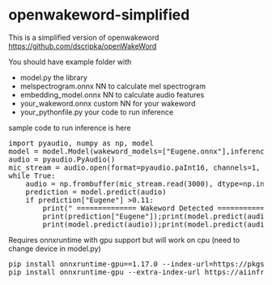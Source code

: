 # openwakeword-simplified
This is a simplified version of openwakeword https://github.com/dscripka/openWakeWord

You should have example folder with 
* model.py                        the library
* melspectrogram.onnx             NN to calculate mel spectrogram
* embedding_model.onnx            NN to calculate audio features
* your_wakeword.onnx              custom NN for your wakeword
* your_pythonfile.py              your code to run inference

sample code to run inference is here
<pre lang=LANG>
import pyaudio, numpy as np, model
model = model.Model(wakeword_models=["Eugene.onnx"],inference_framework ="onnx")
audio = pyaudio.PyAudio()
mic_stream = audio.open(format=pyaudio.paInt16, channels=1, rate=16000, input=True, frames_per_buffer=3000)
while True:
    audio = np.frombuffer(mic_stream.read(3000), dtype=np.int16)
    prediction = model.predict(audio)
    if prediction["Eugene"] >0.11:
        print(" ============== Wakeword Detected ==============")
        print(prediction["Eugene"]);print(model.predict(audio));
        print(model.predict(audio));print(model.predict(audio))</pre>

Requires onnxruntime with gpu support but will work on cpu (need to change device in model.py) 
<pre lang=LANG>
pip install onnxruntime-gpu==1.17.0 --index-url=https://pkgs.dev.azure.com/onnxruntime/onnxruntime/_packaging/onnxruntime-cuda-12/pypi/simple
pip install onnxruntime-gpu --extra-index-url https://aiinfra.pkgs.visualstudio.com/PublicPackages/_packaging/onnxruntime-cuda-12/pypi/simple/
</pre>



